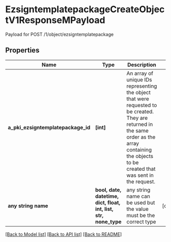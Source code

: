 # EzsigntemplatepackageCreateObjectV1ResponseMPayload

Payload for POST /1/object/ezsigntemplatepackage

## Properties
Name | Type | Description | Notes
------------ | ------------- | ------------- | -------------
**a_pki_ezsigntemplatepackage_id** | **[int]** | An array of unique IDs representing the object that were requested to be created.  They are returned in the same order as the array containing the objects to be created that was sent in the request. | 
**any string name** | **bool, date, datetime, dict, float, int, list, str, none_type** | any string name can be used but the value must be the correct type | [optional]

[[Back to Model list]](../README.md#documentation-for-models) [[Back to API list]](../README.md#documentation-for-api-endpoints) [[Back to README]](../README.md)


